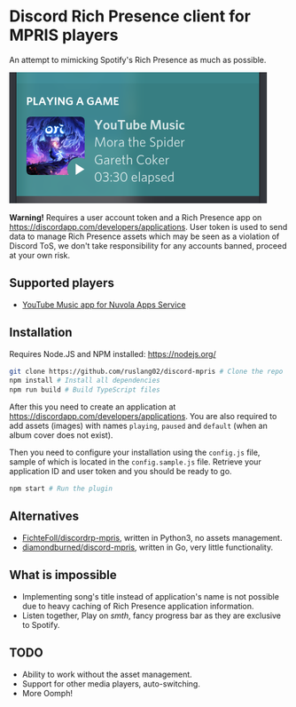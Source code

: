 # Discord Rich Presence client for MPRIS players

An attempt to mimicking Spotify's Rich Presence as much as possible.

![Screenshot](screenshot.png)

**Warning!** Requires a user account token and a Rich Presence app on <https://discordapp.com/developers/applications>. User token is used to send data to manage Rich Presence assets which may be seen as a violation of Discord ToS, we don't take responsibility for any accounts banned, proceed at your own risk.

## Supported players
 - [YouTube Music app for Nuvola Apps Service](https://nuvola.tiliado.eu/app/youtube_music)

## Installation

Requires Node.JS and NPM installed: <https://nodejs.org/>

```bash
git clone https://github.com/ruslang02/discord-mpris # Clone the repo
npm install # Install all dependencies
npm run build # Build TypeScript files
```

After this you need to create an application at <https://discordapp.com/developers/applications>. You are also required to add assets (images) with names `playing`, `paused` and `default` (when an album cover does not exist).

Then you need to configure your installation using the `config.js` file, sample of which is located in the `config.sample.js` file. Retrieve your application ID and user token and you should be ready to go.

```bash
npm start # Run the plugin
```

## Alternatives
 - [FichteFoll/discordrp-mpris](https://github.com/FichteFoll/discordrp-mpris), written in Python3, no assets management.
 - [diamondburned/discord-mpris](https://gitlab.com/diamondburned/discord-mpris/), written in Go, very little functionality.

## What is impossible
 - Implementing song's title instead of application's name is not possible due to heavy caching of Rich Presence application information.
 - Listen together, Play on *smth*, fancy progress bar as they are exclusive to Spotify.

## TODO
 - Ability to work without the asset management.
 - Support for other media players, auto-switching.
 - More Oomph!
